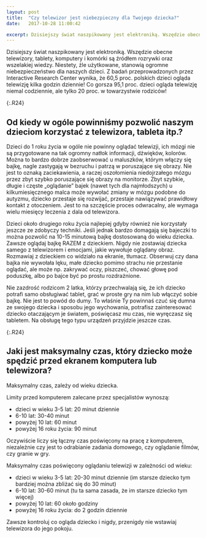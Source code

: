 ```yaml
---
layout: post
title:  "Czy telewizor jest niebezpieczny dla Twojego dziecka?"
date:   2017-10-28 11:00:42

excerpt: Dzisiejszy świat naszpikowany jest elektroniką. Wszędzie obecne telewizory, tablety, komputery i komórki są źródłem rozrywki oraz wszelakiej wiedzy. Niestety, źle użytkowane, stanowią ogromne niebezpieczeństwo dla naszych dzieci.
---
```


Dzisiejszy świat naszpikowany jest elektroniką. Wszędzie obecne telewizory, tablety, komputery i komórki są źródłem rozrywki oraz wszelakiej wiedzy. Niestety, źle użytkowane, stanowią ogromne niebezpieczeństwo dla naszych dzieci.
Z badań przeprowadzonych przez Interactive Research Center wynika, że 60,5 proc. polskich dzieci ogląda telewizję kilka godzin dziennie! Co gorsza 95,1 proc. dzieci ogląda telewizję niemal codziennie, ale tylko 20 proc. w towarzystwie rodziców!

{:.R24}
## Od kiedy w ogóle powinniśmy pozwolić naszym dzieciom korzystać z telewizora, tableta itp.?

Dzieci do 1 roku życia w ogóle nie powinny oglądać telewizji, ich mózgi nie są przygotowane na tak ogromny natłok informacji, dźwięków, kolorów. Można to bardzo dobrze zaobserwować u maluszków, którym włączy się bajkę, nagle zastygają w bezruchu i patrzą w poruszające się obrazy. Nie jest to oznaką zaciekawienia, a raczej oszołomienia niedojrzałego mózgu przez zbyt szybko poruszające się obrazy na monitorze. Zbyt szybkie, długie i częste „oglądanie” bajek (nawet tych dla najmłodszych) u kilkumiesięcznego malca może wywołać zmiany w mózgu podobne do autyzmu, dziecko przestaje się rozwijać, przestaje nawiązywać prawidłowy kontakt z otoczeniem. Jest to na szczęście proces odwracalny, ale wymaga wielu miesięcy leczenia z dala od telewizora.

Dzieci około drugiego roku życia najlepiej gdyby również nie korzystały jeszcze ze zdobyczy techniki. Jeśli jednak bardzo domagają się bajeczki to można pozwolić na 10-15 minutową bajkę dostosowaną do wieku dziecka. Zawsze oglądaj bajkę RAZEM z dzieckiem. Nigdy nie zostawiaj dziecka samego z telewizorem i emocjami, jakie wywołuje oglądany obraz. Rozmawiaj z dzieckiem co widziało na ekranie, tłumacz. Obserwuj czy dana bajka nie wywołała lęku, małe dziecko pomimo strachu nie przestanie oglądać, ale może np. zakrywać oczy, piszczeć, chować głowę pod poduszkę, albo po bajce być po prostu rozdrażnione.

Nie zazdrość rodzicom 2 latka, którzy przechwalają się, że ich dziecko potrafi samo obsługiwać tablet, grać w proste gry na nim lub włączyć sobie bajkę. Nie jest to powód do dumy. To właśnie Ty powinnaś czuć się dumna ze swojego dziecka i sposobu jego wychowania, potrafisz zainteresować dziecko otaczającym je światem, poświęcasz mu czas, nie wyręczasz się tabletem. Na obsługę tego typu urządzeń przyjdzie jeszcze czas. 

{:.R24}
## Jaki jest maksymalny czas, który dziecko może spędzić przed ekranem komputera lub telewizora?

Maksymalny czas, zależy od wieku dziecka. 

Limity przed komputerem zalecane przez specjalistów wynoszą:
* dzieci w wieku 3-5 lat: 20 minut dziennie
* 6-10 lat: 30-40 minut
* powyżej 10 lat: 60 minut
* powyżej 16 roku życia: 90 minut

Oczywiście liczy się łączny czas poświęcony na pracę z komputerem, niezależnie czy jest to odrabianie zadania domowego, czy oglądanie filmów, czy granie w gry.

Maksymalny czas poświęcony oglądaniu telewizji w zależności od wieku:
* dzieci w wieku 3-5 lat: 20-30 minut dziennie (im starsze dziecko tym bardziej można zbliżać się do 30 minut)
* 6-10 lat: 30-60 minut (tu ta sama zasada, że im starsze dziecko tym więcej)
* powyżej 10 lat: 60 około godziny
* powyżej 16 roku życia: do 2 godzin dziennie

Zawsze kontroluj co ogląda dziecko i nigdy, przenigdy nie wstawiaj telewizora do jego pokoju.


